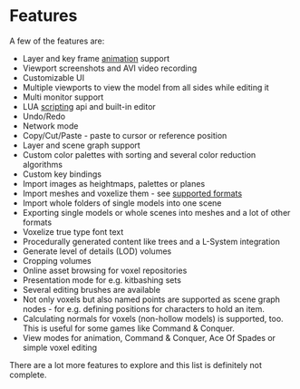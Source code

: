 # Features

A few of the features are:

* Layer and key frame [animation](Animation.md) support
* Viewport screenshots and AVI video recording
* Customizable UI
* Multiple viewports to view the model from all sides while editing it
* Multi monitor support
* LUA [scripting](../LUAScript.md) api and built-in editor
* Undo/Redo
* Network mode
* Copy/Cut/Paste - paste to cursor or reference position
* Layer and scene graph support
* Custom color palettes with sorting and several color reduction algorithms
* Custom key bindings
* Import images as heightmaps, palettes or planes
* Import meshes and voxelize them - see [supported formats](../Formats.md)
* Import whole folders of single models into one scene
* Exporting single models or whole scenes into meshes and a lot of other formats
* Voxelize true type font text
* Procedurally generated content like trees and a L-System integration
* Generate level of details (LOD) volumes
* Cropping volumes
* Online asset browsing for voxel repositories
* Presentation mode for e.g. kitbashing sets
* Several editing brushes are available
* Not only voxels but also named points are supported as scene graph nodes - for e.g. defining positions for characters to hold an item.
* Calculating normals for voxels (non-hollow models) is supported, too. This is useful for some games like Command & Conquer.
* View modes for animation, Command & Conquer, Ace Of Spades or simple voxel editing

There are a lot more features to explore and this list is definitely not complete.
